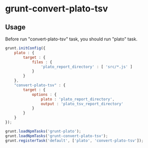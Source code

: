 # grunt-convert-plato-tsv

## Usage

Before run "convert-plato-tsv" task, you should run "plato" task.

```js
grunt.initConfig({
	plato : {
		target : {
			files : {
				'plato_report_directory' : [ 'src/*.js' ]
			}
		} 
	},
	"convert-plato-tsv" : {
		target : {
			options : {
				plato : 'plato_report_directory',
				output : 'plato_tsv_report_directory'
			}
		}
	}
});

grunt.loadNpmTasks('grunt-plato');
grunt.loadNpmTasks('grunt-convert-plato-tsv');
grunt.registerTask('default', ['plato', 'convert-plato-tsv']);
```
